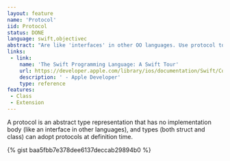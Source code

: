 ```yaml
---
layout: feature
name: 'Protocol'
iid: Protocol
status: DONE
language: swift,objectivec
abstract: "Are like 'interfaces' in other OO languages. Use protocol to declare a protocol. Classes, enumerations, and structs can all adopt protocols."
links:
 - link:
    name: 'The Swift Programming Language: A Swift Tour'
    url: https://developer.apple.com/library/ios/documentation/Swift/Conceptual/Swift_Programming_Language/GuidedTour.html#//apple_ref/doc/uid/TP40014097-CH2-ID1
    description: ' - Apple Developer'
    type: reference
features:
 - Class
 - Extension
---
```


A protocol is an abstract type representation that has no implementation body (like an interface in other languages), 
and types (both struct and class) can adopt protocols at definition time.

{% gist baa5fbb7e378dee6137deccab29894b0 %}

<!--
```
// Defining
protocol ExampleProtocol {
    var simpleDescription: String { get }
    mutating func adjust()
}


// Adopting
class SimpleClass: ExampleProtocol {
    var simpleDescription: String = "A very simple class."
    var anotherProperty: Int = 69105
    func adjust() {
        simpleDescription += "  Now 100% adjusted."
    }
}


// Using
var a = SimpleClass()
a.adjust()
```
-->
